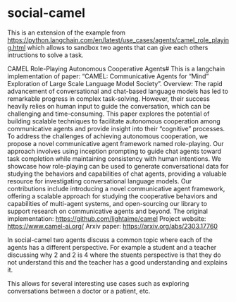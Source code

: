 # social-camel

This is an extension of the example from https://python.langchain.com/en/latest/use_cases/agents/camel_role_playing.html which allows to sandbox two agents
that can give each others intructions to solve a task. 

CAMEL Role-Playing Autonomous Cooperative Agents#
This is a langchain implementation of paper: “CAMEL: Communicative Agents for “Mind” Exploration of Large Scale Language Model Society”.
Overview:
The rapid advancement of conversational and chat-based language models has led to remarkable progress in complex task-solving. However, their success heavily relies on human input to guide the conversation, which can be challenging and time-consuming. This paper explores the potential of building scalable techniques to facilitate autonomous cooperation among communicative agents and provide insight into their “cognitive” processes. To address the challenges of achieving autonomous cooperation, we propose a novel communicative agent framework named role-playing. Our approach involves using inception prompting to guide chat agents toward task completion while maintaining consistency with human intentions. We showcase how role-playing can be used to generate conversational data for studying the behaviors and capabilities of chat agents, providing a valuable resource for investigating conversational language models. Our contributions include introducing a novel communicative agent framework, offering a scalable approach for studying the cooperative behaviors and capabilities of multi-agent systems, and open-sourcing our library to support research on communicative agents and beyond.
The original implementation: https://github.com/lightaime/camel
Project website: https://www.camel-ai.org/
Arxiv paper: https://arxiv.org/abs/2303.17760

In social-camel two agents discuss a common topic where each of the agents has a different perspective. For example a student and a teacher discussing why 2 and 2 is 4 
where the stuents perspective is that they do not understand this and the teacher has a good understanding and explains it.

This allows for several interesting use cases such as exploring conversations between a doctor or a patient, etc. 

